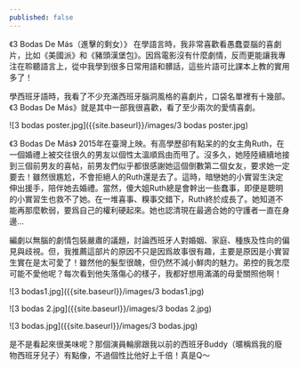 ```yaml
---
published: false
---
```

《3 Bodas De Más（進擊的剩女）》
在學語言時，我非常喜歡看愚蠢耍腦的喜劇片，比如《美國派》和《豬頭漢堡包》。因爲電影沒有什麼劇情，反而更能讓我專注在聆聽語言上，從中我學到很多日常用語和髒話，這些片語可比課本上教的實用多了！

學西班牙語時，我看了不少充滿西班牙腦洞風格的喜劇片，口袋名單裡有十幾部。《3 Bodas De Más》就是其中一部我很喜歡，看了至少兩次的愛情喜劇。

![3 bodas poster.jpg]({{site.baseurl}}/images/3 bodas poster.jpg)

《3 Bodas De Más》 2015年在臺灣上映。有高學歷卻有點呆的的女主角Ruth，在一個婚禮上被交往很久的男友以個性太溫順爲由而甩了。沒多久，她陸陸續續地接到三個前男友的喜帖，前男友們似乎都很感謝她這個倒數第二個女友，要求她一定要去！雖然很尷尬，不會拒絕人的Ruth還是去了。這時，暗戀她的小實習生決定伸出援手，陪伴她去婚禮。當然，傻大姐Ruth總是會幹出一些蠢事，即便是聰明的小實習生也救不了她。在一堆喜事、糗事交錯下，Ruth終於成長了。她知道不能再那麼軟弱，要爲自己的權利硬起來。她也認清現在最適合她的守護者一直在身邊...

編劇以無腦的劇情包裝嚴肅的議題，討論西班牙人對婚姻、家庭、種族及性向的偏見與歧視。但，我推薦這部片的原因不只是因爲故事很有趣，主要是原因是小實習生實在是太可愛了！雖然他的髮型很醜，但仍然不減小鮮肉的魅力。弟控的我怎麼可能不愛他呢？每次看到他失落傷心的樣子，我都好想用滿滿的母愛關照他啊！

![3 bodas1.jpg]({{site.baseurl}}/images/3 bodas1.jpg)

![3 bodas 2.jpg]({{site.baseurl}}/images/3 bodas 2.jpg)

![3 bodas.jpg]({{site.baseurl}}/images/3 bodas.jpg)

是不是看起來很美味呢？那個演員輪廓跟我以前的西班牙Buddy（暱稱爲我的廢物西班牙兒子）有點像，不過個性比他好上千倍！真是Q～











